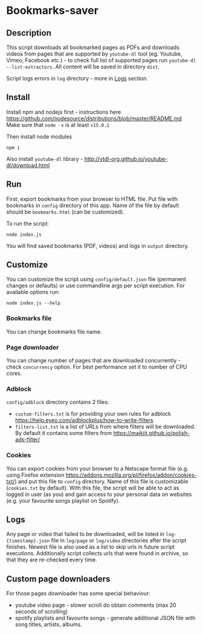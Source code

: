 # Bookmarks-saver

## Description

This script downloads all bookmarked pages as PDFs and downloads videos from pages that are supported by `youtube-dl` tool (eg. Youtube, Vimeo, Facebook etc.) - to check full list of supported pages run `youtube-dl --list-extractors`. All content will be saved in directory `dist`.

Script logs errors in `log` directory - more in [Logs](#logs) section.

## Install

Install npm and nodejs first - instructions here https://github.com/nodesource/distributions/blob/master/README.md
Make sure that `node -v` is at least `v15.0.1`

Then install node modules
```
npm i
```

Also install `youtube-dl` library - http://ytdl-org.github.io/youtube-dl/download.html

## Run

First, export bookmarks from your browser to HTML file. Put file with bookmarks in `config` directory of this app. Name of the file by default should be `bookmarks.html` (can be customized).

To run the script:
```
node index.js
```

You will find saved bookmarks (PDF, videos) and logs in `output` directory.

## Customize

You can customize the script using `config/default.json` file (permanent changes or defaults) or use commandline args per script execution. For available options run:
```
node index.js --help
``` 

### Bookmarks file

You can change bookmarks file name.

### Page downloader

You can change number of pages that are downloaded concurrently - check `concurrency` option. For best performance set it to number of CPU cores.

### Adblock

`config/adblock` directory contains 2 files:
- `custom-filters.txt` is for providing your own rules for adblock https://help.eyeo.com/adblockplus/how-to-write-filters
- `filters-list.txt` is a list of URLs from where filters will be downloaded. By default it contains some filters from https://majkiit.github.io/polish-ads-filter/

### Cookies

You can export cookies from your browser to a Netscape format file (e.g. using Firefox extension https://addons.mozilla.org/pl/firefox/addon/cookies-txt/) and put this file to `config` directory. Name of this file is customizable (`cookies.txt` by default). With this file, the script will be able to act as logged in user (as you) and gain access to your personal data on websites (e.g. your favourite songs playlist on Spotify).

## Logs

Any page or video that failed to be downloaded, will be listed in `log-{timestamp}.json` file in `log/page` or `log/video` directories after the script finishes. Newest file is also used as a list to skip urls in future script executions. Additionally script collects urls that were found in archive, so that they are re-checked every time.

## Custom page downloaders

For those pages downloader has some special behaviour:
- youtube video page - slower scroll do obtain comments (max 20 seconds of scrolling)
- spotify playlists and favourite songs - generate additional JSON file with song titles, artists, albums. 